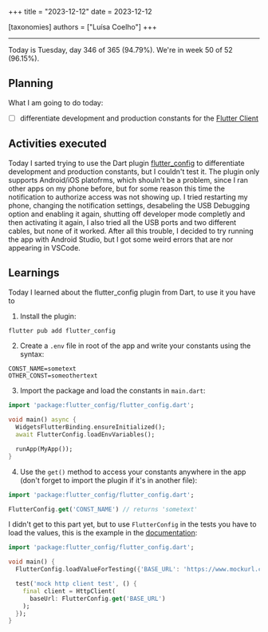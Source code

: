 +++
title = "2023-12-12"
date = 2023-12-12

[taxonomies]
authors = ["Luísa Coelho"]
+++

---

Today is Tuesday, day 346 of 365 (94.79%). We're in week 50 of 52 (96.15%).

## Planning

What I am going to do today:

- [ ] differentiate development and production constants for the [Flutter Client](https://github.com/OmnicodeSolutions/luisa_drf_flutter_client)

## Activities executed

Today I sarted trying to use the Dart plugin [flutter_config](https://pub.dev/packages/flutter_config) to differentiate development and production constants, but I couldn't test it. The plugin only supports Android/iOS platofrms, which shouln't be a problem, since I ran other apps on my phone before, but for some reason this time the notification to authorize access was not showing up. I tried restarting my phone, changing the notification settings, desabeling the USB Debugging option and enabling it again, shutting off developer mode completly and then activating it again, I also tried all the USB ports and two different cables, but none of it worked. After all this trouble, I decided to try running the app with Android Studio, but I got some weird errors that are nor appearing in VSCode.

## Learnings

Today I learned about the flutter_config plugin from Dart, to use it you have to 

1. Install the plugin:

```bash
flutter pub add flutter_config
```

2. Create a `.env` file in root of the app and write your constants using the syntax:

```
CONST_NAME=sometext
OTHER_CONST=someothertext
```

3. Import the package and load the constants in `main.dart`:

```dart
import 'package:flutter_config/flutter_config.dart';

void main() async {
  WidgetsFlutterBinding.ensureInitialized();
  await FlutterConfig.loadEnvVariables();

  runApp(MyApp());
}
```

4. Use the `get()` method to access your constants anywhere in the app (don't forget to import the plugin if it's in another file):

```dart
import 'package:flutter_config/flutter_config.dart';

FlutterConfig.get('CONST_NAME') // returns 'sometext'
```

I didn't get to this part yet, but to use `FlutterConfig` in the tests you have to load the values, this is the example in the [documentation](https://pub.dev/packages/flutter_config#:~:text=iOS%20Setup%20Guide-,Testing,-%23):

```dart
import 'package:flutter_config/flutter_config.dart';

void main() {
  FlutterConfig.loadValueForTesting({'BASE_URL': 'https://www.mockurl.com'});

  test('mock http client test', () {
    final client = HttpClient(
      baseUrl: FlutterConfig.get('BASE_URL')
    );
  });
}
```
